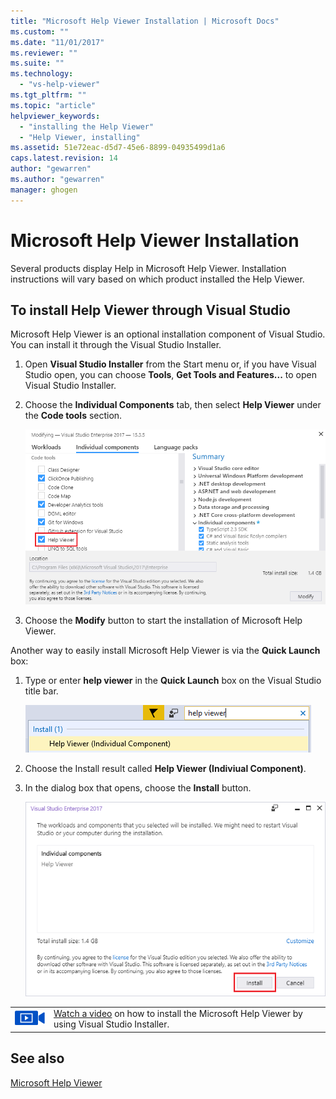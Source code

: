 ```yaml
---
title: "Microsoft Help Viewer Installation | Microsoft Docs"
ms.custom: ""
ms.date: "11/01/2017"
ms.reviewer: ""
ms.suite: ""
ms.technology: 
  - "vs-help-viewer"
ms.tgt_pltfrm: ""
ms.topic: "article"
helpviewer_keywords: 
  - "installing the Help Viewer"
  - "Help Viewer, installing"
ms.assetid: 51e72eac-d5d7-45e6-8899-04935499d1a6
caps.latest.revision: 14
author: "gewarren"
ms.author: "gewarren"
manager: ghogen
---
```

# Microsoft Help Viewer Installation
Several products display Help in Microsoft Help Viewer. Installation instructions will vary based on which product installed the Help Viewer.  
  
## To install Help Viewer through Visual Studio
Microsoft Help Viewer is an optional installation component of Visual Studio. You can install it through the Visual Studio Installer.

1. Open **Visual Studio Installer** from the Start menu or, if you have Visual Studio open, you can choose **Tools**, **Get Tools and Features...** to open Visual Studio Installer.

2. Choose the **Individual Components** tab, then select **Help Viewer** under the **Code tools** section.

   ![VS Installer Help Viewer component](media/help_viewer_vs_installer.png)

3. Choose the **Modify** button to start the installation of Microsoft Help Viewer.

Another way to easily install Microsoft Help Viewer is via the **Quick Launch** box:

1. Type or enter **help viewer** in the **Quick Launch** box on the Visual Studio title bar.

   ![Quick Launch box](media/help_viewer_quick_launch.png)

2. Choose the Install result called **Help Viewer (Indiviual Component)**.

3. In the dialog box that opens, choose the **Install** button.

   ![Install button](media/help_viewer_install.png)

|         |         |
|---------|---------|
|  ![movie camera icon for video](../install/media/video-icon.png "Watch a video")  |  [Watch a video](https://mva.microsoft.com/en-us/training-courses/getting-started-with-visual-studio-2017-17798?l=ZMfaVID6D_7411787171) on how to install the Microsoft Help Viewer by using Visual Studio Installer. |

## See also
[Microsoft Help Viewer](../ide/microsoft-help-viewer.md)
